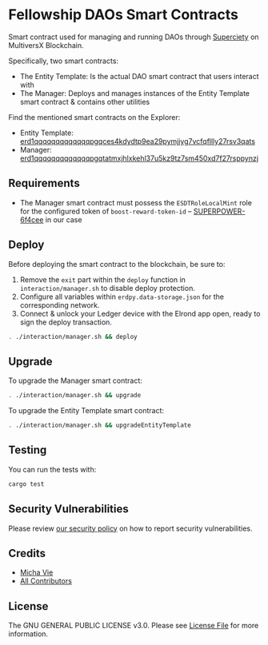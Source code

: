 # Fellowship DAOs Smart Contracts

Smart contract used for managing and running DAOs through [Superciety](https://superciety.com) on MultiversX Blockchain.

Specifically, two smart contracts:

- The Entity Template: Is the actual DAO smart contract that users interact with
- The Manager: Deploys and manages instances of the Entity Template smart contract & contains other utilities

Find the mentioned smart contracts on the Explorer:

- Entity Template: [erd1qqqqqqqqqqqqqpgqces4kdydtp9ea29pymjjyg7vcfqfllly27rsv3qats](https://explorer.elrond.com/accounts/erd1qqqqqqqqqqqqqpgqces4kdydtp9ea29pymjjyg7vcfqfllly27rsv3qats)
- Manager: [erd1qqqqqqqqqqqqqpgqtatmxjhlxkehl37u5kz9tz7sm450xd7f27rsppynzj](https://explorer.elrond.com/accounts/erd1qqqqqqqqqqqqqpgqtatmxjhlxkehl37u5kz9tz7sm450xd7f27rsppynzj)

## Requirements

- The Manager smart contract must possess the `ESDTRoleLocalMint` role for the configured token of `boost-reward-token-id` – [SUPERPOWER-6f4cee](https://explorer.elrond.com/tokens/SUPERPOWER-6f4cee) in our case

## Deploy

Before deploying the smart contract to the blockchain, be sure to:

1. Remove the `exit` part within the `deploy` function in `interaction/manager.sh` to disable deploy protection.
2. Configure all variables within `erdpy.data-storage.json` for the corresponding network.
3. Connect & unlock your Ledger device with the Elrond app open, ready to sign the deploy transaction.

```bash
. ./interaction/manager.sh && deploy
```

## Upgrade

To upgrade the Manager smart contract:

```bash
. ./interaction/manager.sh && upgrade
```

To upgrade the Entity Template smart contract:

```bash
. ./interaction/manager.sh && upgradeEntityTemplate
```

## Testing

You can run the tests with:

```bash
cargo test
```

## Security Vulnerabilities

Please review [our security policy](../../security/policy) on how to report security vulnerabilities.

## Credits

- [Micha Vie](https://github.com/michavie)
- [All Contributors](../../contributors)

## License

The GNU GENERAL PUBLIC LICENSE v3.0. Please see [License File](LICENSE) for more information.
